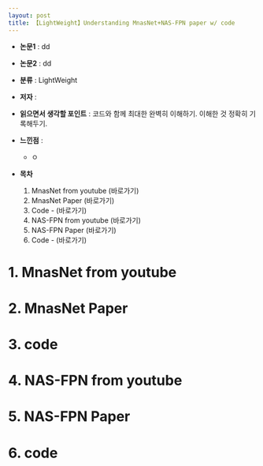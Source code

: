 ```yaml
---
layout: post
title: 【LightWeight】Understanding MnasNet+NAS-FPN paper w/ code
---
```


- **논문1** : dd
- **논문2** : dd 
- **분류** : LightWeight
- **저자** : 
- **읽으면서 생각할 포인트** : 코드와 함께 최대한 완벽히 이해하기. 이해한 것 정확히 기록해두기.
- **느낀점**  : 

  - ㅇ
- **목차**
  
  1. MnasNet from youtube (바로가기)
  2. MnasNet Paper (바로가기)
  3. Code -  (바로가기)
  4. NAS-FPN from youtube (바로가기)
  5. NAS-FPN Paper (바로가기)
  6. Code -  (바로가기)
  





# 1. MnasNet from youtube







# 2. MnasNet Paper





# 3. code 







# 4. NAS-FPN from youtube







# 5. NAS-FPN Paper







# 6. code 
